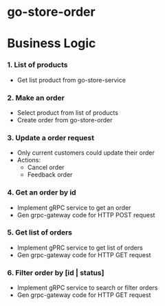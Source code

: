# go-store-order

# Business Logic

### 1. List of products

- Get list product from go-store-service
  
### 2. Make an order

- Select product from list of products
- Create order from go-store-order

### 3. Update a order request

- Only current customers could update their order
- Actions:
  - Cancel order
  - Feedback order

### 4. Get an order by id

- Implement gRPC service to get an order
- Gen grpc-gateway code for HTTP POST request

### 5. Get list of orders

- Implement gPRC service to get list of orders
- Gen grpc-gateway code for HTTP GET request

### 6. Filter order by [id | status]

- Implement gRPC service to search or filter orders
- Gen grpc-gateway code for HTTP GET request
